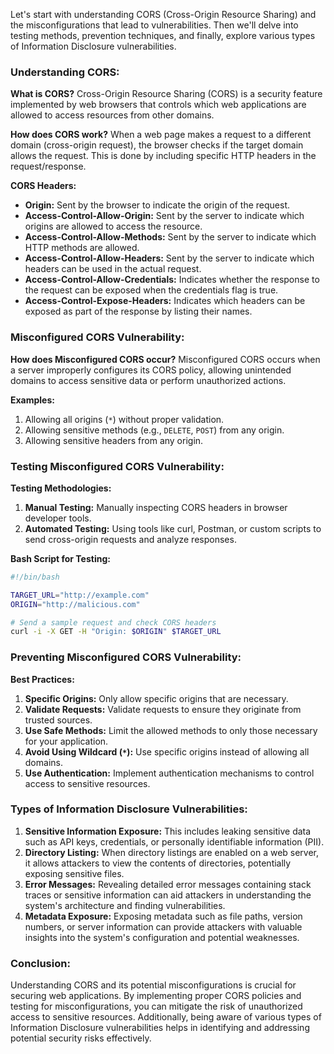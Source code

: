 Let's start with understanding CORS (Cross-Origin Resource Sharing) and the misconfigurations that lead to vulnerabilities. Then we'll delve into testing methods, prevention techniques, and finally, explore various types of Information Disclosure vulnerabilities.

### Understanding CORS:

**What is CORS?**
Cross-Origin Resource Sharing (CORS) is a security feature implemented by web browsers that controls which web applications are allowed to access resources from other domains.

**How does CORS work?**
When a web page makes a request to a different domain (cross-origin request), the browser checks if the target domain allows the request. This is done by including specific HTTP headers in the request/response.

**CORS Headers:**
- **Origin:** Sent by the browser to indicate the origin of the request.
- **Access-Control-Allow-Origin:** Sent by the server to indicate which origins are allowed to access the resource.
- **Access-Control-Allow-Methods:** Sent by the server to indicate which HTTP methods are allowed.
- **Access-Control-Allow-Headers:** Sent by the server to indicate which headers can be used in the actual request.
- **Access-Control-Allow-Credentials:** Indicates whether the response to the request can be exposed when the credentials flag is true.
- **Access-Control-Expose-Headers:** Indicates which headers can be exposed as part of the response by listing their names.

### Misconfigured CORS Vulnerability:

**How does Misconfigured CORS occur?**
Misconfigured CORS occurs when a server improperly configures its CORS policy, allowing unintended domains to access sensitive data or perform unauthorized actions.

**Examples:**
1. Allowing all origins (`*`) without proper validation.
2. Allowing sensitive methods (e.g., `DELETE`, `POST`) from any origin.
3. Allowing sensitive headers from any origin.

### Testing Misconfigured CORS Vulnerability:

**Testing Methodologies:**
1. **Manual Testing:** Manually inspecting CORS headers in browser developer tools.
2. **Automated Testing:** Using tools like curl, Postman, or custom scripts to send cross-origin requests and analyze responses.

**Bash Script for Testing:**
```bash
#!/bin/bash

TARGET_URL="http://example.com"
ORIGIN="http://malicious.com"

# Send a sample request and check CORS headers
curl -i -X GET -H "Origin: $ORIGIN" $TARGET_URL
```

### Preventing Misconfigured CORS Vulnerability:

**Best Practices:**
1. **Specific Origins:** Only allow specific origins that are necessary.
2. **Validate Requests:** Validate requests to ensure they originate from trusted sources.
3. **Use Safe Methods:** Limit the allowed methods to only those necessary for your application.
4. **Avoid Using Wildcard (`*`):** Use specific origins instead of allowing all domains.
5. **Use Authentication:** Implement authentication mechanisms to control access to sensitive resources.

### Types of Information Disclosure Vulnerabilities:

1. **Sensitive Information Exposure:** This includes leaking sensitive data such as API keys, credentials, or personally identifiable information (PII).
2. **Directory Listing:** When directory listings are enabled on a web server, it allows attackers to view the contents of directories, potentially exposing sensitive files.
3. **Error Messages:** Revealing detailed error messages containing stack traces or sensitive information can aid attackers in understanding the system's architecture and finding vulnerabilities.
4. **Metadata Exposure:** Exposing metadata such as file paths, version numbers, or server information can provide attackers with valuable insights into the system's configuration and potential weaknesses.

### Conclusion:

Understanding CORS and its potential misconfigurations is crucial for securing web applications. By implementing proper CORS policies and testing for misconfigurations, you can mitigate the risk of unauthorized access to sensitive resources. Additionally, being aware of various types of Information Disclosure vulnerabilities helps in identifying and addressing potential security risks effectively.
